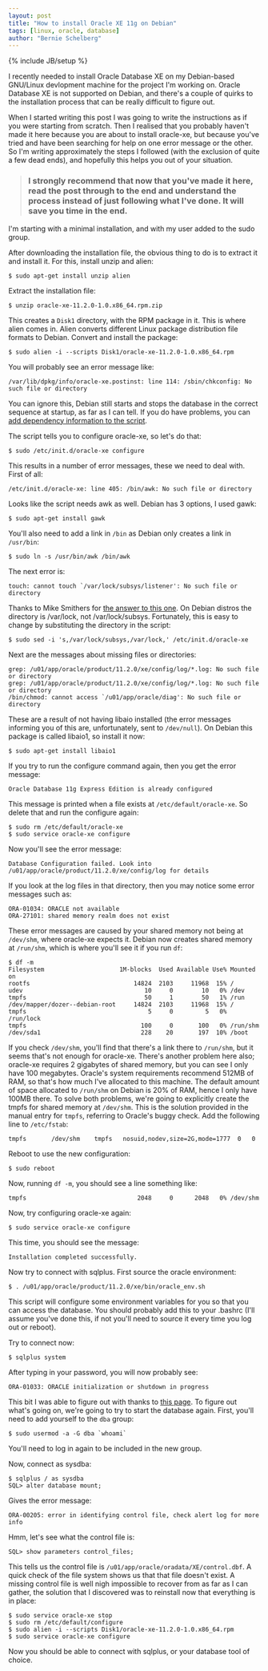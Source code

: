 ```yaml
---
layout: post
title: "How to install Oracle XE 11g on Debian"
tags: [linux, oracle, database]
author: "Bernie Schelberg"
---
```

{% include JB/setup %}

I recently needed to install Oracle Database XE on my Debian-based GNU/Linux devlopment machine for the project I'm working on. Oracle Database XE is not supported on Debian, and there's a couple of quirks to the installation process that can be really difficult to figure out.

<!--end excerpt-->

When I started writing this post I was going to write the instructions as if you were starting from scratch. Then I realised that you probably haven't made it here because you are about to install oracle-xe, but because you've tried and have been searching for help on one error message or the other. So I'm writing approximately the steps I followed (with the exclusion of quite a few dead ends), and hopefully this helps you out of your situation.

> ### I strongly recommend that now that you've made it here, read the post through to the end and understand the process instead of just following what I've done. It will save you time in the end.

I'm starting with a minimal installation, and with my user added to the sudo group.

After downloading the installation file, the obvious thing to do is to extract it and install it. For this, install unzip and alien:

    $ sudo apt-get install unzip alien

Extract the installation file:

	$ unzip oracle-xe-11.2.0-1.0.x86_64.rpm.zip

This creates a `Disk1` directory, with the RPM package in it. This is where alien comes in. Alien converts different Linux package distribution file formats to Debian. Convert and install the package:

    $ sudo alien -i --scripts Disk1/oracle-xe-11.2.0-1.0.x86_64.rpm

You will probably see an error message like:

    /var/lib/dpkg/info/oracle-xe.postinst: line 114: /sbin/chkconfig: No such file or directory

You can ignore this, Debian still starts and stops the database in the correct sequence at startup, as far as I can tell. If you do have problems, you can [add dependency information to the script](https://wiki.debian.org/LSBInitScripts/).

The script tells you to configure oracle-xe, so let's do that:

    $ sudo /etc/init.d/oracle-xe configure

This results in a number of error messages, these we need to deal with. First of all:

    /etc/init.d/oracle-xe: line 405: /bin/awk: No such file or directory

Looks like the script needs awk as well. Debian has 3 options, I used gawk:

    $ sudo apt-get install gawk

You'll also need to add a link in `/bin` as Debian only creates a link in `/usr/bin`:

    $ sudo ln -s /usr/bin/awk /bin/awk

The next error is:

    touch: cannot touch `/var/lock/subsys/listener': No such file or directory

Thanks to Mike Smithers for [the answer to this one](http://mikesmithers.wordpress.com/2011/11/26/installing-oracle-11gxe-on-mint-and-ubuntu/). On Debian distros the directory is /var/lock, not /var/lock/subsys. Fortunately, this is easy to change by substituting the directory in the script:

    $ sudo sed -i 's,/var/lock/subsys,/var/lock,' /etc/init.d/oracle-xe

Next are the messages about missing files or directories:

    grep: /u01/app/oracle/product/11.2.0/xe/config/log/*.log: No such file or directory
    grep: /u01/app/oracle/product/11.2.0/xe/config/log/*.log: No such file or directory
    /bin/chmod: cannot access `/u01/app/oracle/diag': No such file or directory

These are a result of not having libaio installed (the error messages informing you of this are, unfortunately, sent to `/dev/null`). On Debian this package is called libaio1, so install it now:

    $ sudo apt-get install libaio1

If you try to run the configure command again, then you get the error message:

    Oracle Database 11g Express Edition is already configured

This message is printed when a file exists at `/etc/default/oracle-xe`. So delete that and run the configure again:

    $ sudo rm /etc/default/oracle-xe
    $ sudo service oracle-xe configure

Now you'll see the error message:

    Database Configuration failed. Look into /u01/app/oracle/product/11.2.0/xe/config/log for details

If you look at the log files in that directory, then you may notice some error messages such as:

    ORA-01034: ORACLE not available
    ORA-27101: shared memory realm does not exist

These error messages are caused by your shared memory not being at `/dev/shm`, where oracle-xe expects it. Debian now creates shared memory at `/run/shm`, which is where you'll see it if you run `df`:

    $ df -m
    Filesystem                     1M-blocks  Used Available Use% Mounted on 
    rootfs                             14824  2103     11968  15% / 
    udev                                  10     0        10   0% /dev 
    tmpfs                                 50     1        50   1% /run 
    /dev/mapper/dozer--debian-root     14824  2103     11968  15% / 
    tmpfs                                  5     0         5   0% /run/lock 
    tmpfs                                100     0       100   0% /run/shm 
    /dev/sda1                            228    20       197  10% /boot 

If you check `/dev/shm`, you'll find that there's a link there to `/run/shm`, but it seems that's not enough for oracle-xe. There's another problem here also; oracle-xe requires 2 gigabytes of shared memory, but you can see I only have 100 megabytes. Oracle's system requirements recommend 512MB of RAM, so that's how much I've allocated to this machine. The default amount of space allocated to `/run/shm` on Debian is 20% of RAM, hence I only have 100MB there. To solve both problems, we're going to explicitly create the tmpfs for shared memory at `/dev/shm`. This is the solution provided in the manual entry for `tmpfs`, referring to Oracle's buggy check. Add the following line to `/etc/fstab`:

    tmpfs		/dev/shm	tmpfs	nosuid,nodev,size=2G,mode=1777	0	0

Reboot to use the new configuration:

    $ sudo reboot

Now, running `df -m`, you should see a line something like:

    tmpfs                               2048     0      2048   0% /dev/shm

Now, try configuring oracle-xe again:

    $ sudo service oracle-xe configure

This time, you should see the message:

    Installation completed successfully.

Now try to connect with sqlplus. First source the oracle environment:

    $ . /u01/app/oracle/product/11.2.0/xe/bin/oracle_env.sh

This script will configure some environment variables for you so that you can access the database. You should probably add this to your .bashrc (I'll assume you've done this, if not you'll need to source it every time you log out or reboot).

Try to connect now:

    $ sqlplus system

After typing in your password, you will now probably see:

    ORA-01033: ORACLE initialization or shutdown in progress

This bit I was able to figure out with thanks to [this page](http://www.dbmotive.com/ora-01033-oracle-initialization-or-shutdown-in-progress/). To figure out what's going on, we're going to try to start the database again. First, you'll need to add yourself to the `dba` group:

    $ sudo usermod -a -G dba `whoami`

You'll need to log in again to be included in the new group.

Now, connect as sysdba:

    $ sqlplus / as sysdba
    SQL> alter database mount;

Gives the error message:

    ORA-00205: error in identifying control file, check alert log for more info

Hmm, let's see what the control file is:

    SQL> show parameters control_files;

This tells us the control file is `/u01/app/oracle/oradata/XE/control.dbf`. A quick check of the file system shows us that that file doesn't exist. A missing control file is well nigh impossible to recover from as far as I can gather, the solution that I discovered was to reinstall now that everything is in place:

    $ sudo service oracle-xe stop
    $ sudo rm /etc/default/configure
    $ sudo alien -i --scripts Disk1/oracle-xe-11.2.0-1.0.x86_64.rpm 
    $ sudo service oracle-xe configure

Now you should be able to connect with sqlplus, or your database tool of choice.
